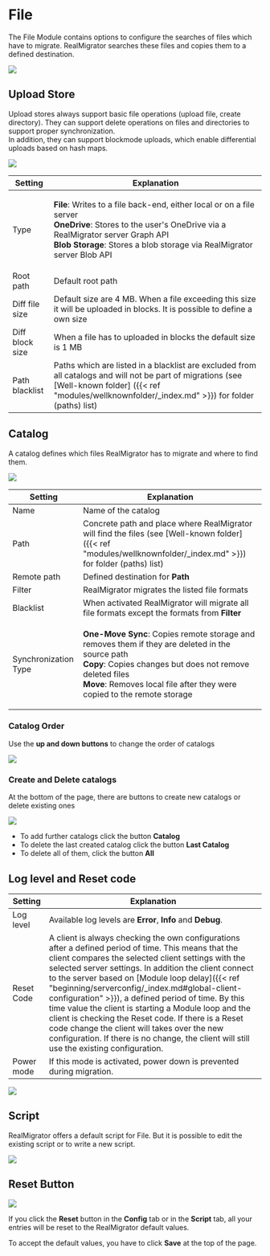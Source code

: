 # File

The File Module contains options to configure the searches of files which have to migrate. RealMigrator searches these files and copies them to a defined destination.

![](../.gitbook/assets/Files1.PNG)

## Upload Store

Upload stores always support basic file operations (upload file, create directory). They can support delete operations on files and directories to support proper synchronization.\
In addition, they can support blockmode uploads, which enable differential uploads based on hash maps.

![](../.gitbook/assets/Files2.PNG)

| Setting         | Explanation                                                                                                                                                                                                                                                                        |
| --------------- | ---------------------------------------------------------------------------------------------------------------------------------------------------------------------------------------------------------------------------------------------------------------------------------- |
| Type            | <p><strong>File</strong>: Writes to a file back-end, either local or on a file server<br><strong>OneDrive</strong>: Stores to the user's OneDrive via a RealMigrator server Graph API<br><strong>Blob Storage</strong>: Stores a blob storage via RealMigrator server Blob API</p> |
| Root path       | Default root path                                                                                                                                                                                                                                                                  |
| Diff file size  | Default size are 4 MB. When a file exceeding this size it will be uploaded in blocks. It is possible to define a own size                                                                                                                                                          |
| Diff block size | When a file has to uploaded in blocks the default size is 1 MB                                                                                                                                                                                                                     |
| Path blacklist  | Paths which are listed in a blacklist are excluded from all catalogs and will not be part of migrations (see \[Well-known folder] (\{{< ref "modules/wellknownfolder/\_index.md" >\}}) for folder (paths) list)                                                                    |

## Catalog

A catalog defines which files RealMigrator has to migrate and where to find them.

![](../.gitbook/assets/Files3.PNG)

| Setting              | Explanation                                                                                                                                                                                                                                                                               |
| -------------------- | ----------------------------------------------------------------------------------------------------------------------------------------------------------------------------------------------------------------------------------------------------------------------------------------- |
| Name                 | Name of the catalog                                                                                                                                                                                                                                                                       |
| Path                 | Concrete path and place where RealMigrator will find the files (see \[Well-known folder] (\{{< ref "modules/wellknownfolder/\_index.md" >\}}) for folder (paths) list)                                                                                                                    |
| Remote path          | Defined destination for **Path**                                                                                                                                                                                                                                                          |
| Filter               | RealMigrator migrates the listed file formats                                                                                                                                                                                                                                             |
| Blacklist            | When activated RealMigrator will migrate all file formats except the formats from **Filter**                                                                                                                                                                                              |
| Synchronization Type | <p><strong>One-Move Sync</strong>: Copies remote storage and removes them if they are deleted in the source path<br><strong>Copy</strong>: Copies changes but does not remove deleted files<br><strong>Move</strong>: Removes local file after they were copied to the remote storage</p> |

### Catalog Order

Use the **up and down buttons** to change the order of catalogs

![](../.gitbook/assets/Files4.PNG)

### Create and Delete catalogs

At the bottom of the page, there are buttons to create new catalogs or delete existing ones

![](../.gitbook/assets/Files5.PNG)

* To add further catalogs click the button **Catalog**
* To delete the last created catalog click the button **Last Catalog**
* To delete all of them, click the button **All**

## Log level and Reset code

| Setting    | Explanation                                                                                                                                                                                                                                                                                                                                                                                                                                                                                                                                                                                                                                    |
| ---------- | ---------------------------------------------------------------------------------------------------------------------------------------------------------------------------------------------------------------------------------------------------------------------------------------------------------------------------------------------------------------------------------------------------------------------------------------------------------------------------------------------------------------------------------------------------------------------------------------------------------------------------------------------- |
| Log level  | Available log levels are **Error**, **Info** and **Debug**.                                                                                                                                                                                                                                                                                                                                                                                                                                                                                                                                                                                    |
| Reset Code | A client is always checking the own configurations after a defined period of time. This means that the client compares the selected client settings with the selected server settings. In addition the client connect to the server based on \[Module loop delay]\(\{{< ref "beginning/serverconfig/\_index.md#global-client-configuration" >\}}), a defined period of time. By this time value the client is starting a Module loop and the client is checking the Reset code. If there is a Reset code change the client will takes over the new configuration. If there is no change, the client will still use the existing configuration. |
| Power mode | If this mode is activated, power down is prevented during migration.                                                                                                                                                                                                                                                                                                                                                                                                                                                                                                                                                                           |

![](../.gitbook/assets/Files6.PNG)

## Script

RealMigrator offers a default script for File. But it is possible to edit the existing script or to write a new script.

![](../.gitbook/assets/Files7.PNG)

## Reset Button

![](../.gitbook/assets/resetbutton.PNG)

If you click the **Reset** button in the **Config** tab or in the **Script** tab, all your entries will be reset to the RealMigrator default values.

To accept the default values, you have to click **Save** at the top of the page.
